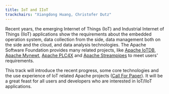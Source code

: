 ```yaml
---
title: IoT and IIoT
trackchairs: "Xiangdong Huang, Christofer Dutz"
---
```


Recent years, the emerging Internet of Things (IoT) and Industrial Internet of Things (IIoT) applications show the requirements about the embedded operation system, data collection from the side, data management both on the side and the cloud, and data analysis technologies.
The Apache Software Foundation provides many related projects, like [Apache IoTDB](https://iotdb.apache.org), [Apache Mynewt](https://mynewt.apache.org), [Apache PLC4X](https://plc4x.apache.org) and [Apache Streampipes](https://streampipes.apache.org) to meet users' requirements.

This track will introduce the recent progress, some core technologies and the use experience of IoT related Apache projects ([Call For Paper](https://acasia2021.jamhosted.net/)).
It will be a great feast for all users and developers who are interested in IoT/IIoT applications.
